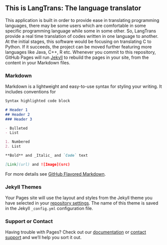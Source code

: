## This is LangTrans: The language translator

This application is built in order to provide ease in translating programming languages, there may be some users which are comfortable in some specific programming language while some in some other. So, LangTrans provide a real time translation of codes written in one language to another.
At the initial stages, this software would be focusing on translating C to Python. If it succeeds, the project can be moved further featuring more languages like Java, C++, R etc.
Whenever you commit to this repository, GitHub Pages will run [Jekyll](https://jekyllrb.com/) to rebuild the pages in your site, from the content in your Markdown files.

### Markdown

Markdown is a lightweight and easy-to-use syntax for styling your writing. It includes conventions for

```markdown
Syntax highlighted code block

# Header 1
## Header 2
### Header 3

- Bulleted
- List

1. Numbered
2. List

**Bold** and _Italic_ and `Code` text

[Link](url) and ![Image](src)
```

For more details see [GitHub Flavored Markdown](https://guides.github.com/features/mastering-markdown/).

### Jekyll Themes

Your Pages site will use the layout and styles from the Jekyll theme you have selected in your [repository settings](https://github.com/deepankchauhan/translator/settings). The name of this theme is saved in the Jekyll `_config.yml` configuration file.

### Support or Contact

Having trouble with Pages? Check out our [documentation](https://help.github.com/categories/github-pages-basics/) or [contact support](https://translang.com/contact) and we’ll help you sort it out.
